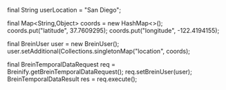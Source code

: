 >
final String userLocation = "San Diego";

final Map<String,Object> coords = new HashMap<>();
coords.put("latitude", 37.7609295);
coords.put("longitude", -122.4194155);

final BreinUser user = new BreinUser();
user.setAdditional(Collections.singletonMap("location", coords);

final BreinTemporalDataRequest req = Breinify.getBreinTemporalDataRequest();
req.setBreinUser(user);
BreinTemporalDataResult  res = req.execute();
```